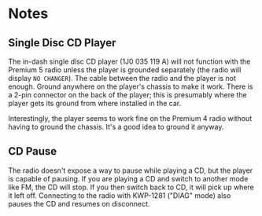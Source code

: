# Notes

## Single Disc CD Player

The in-dash single disc CD player (1J0 035 119 A) will not function with the Premium 5 radio unless the player is grounded separately (the radio will display `NO CHANGER`).  The cable between the radio and the player is not enough. Ground anywhere on the player's chassis to make it work.  There is a 2-pin connector on the back of the player; this is presumably where the player gets its ground from where installed in the car.

Interestingly, the player seems to work fine on the Premium 4 radio without having to ground the chassis.  It's a good idea to ground it anyway.

## CD Pause

The radio doesn't expose a way to pause while playing a CD, but the player is capable of pausing.  If you are playing a CD and switch to another mode like FM, the CD will stop.  If you then switch back to CD, it will pick up where it left off.  Connecting to the radio with KWP-1281 ("DIAG" mode) also pauses the CD and resumes on disconnect.
